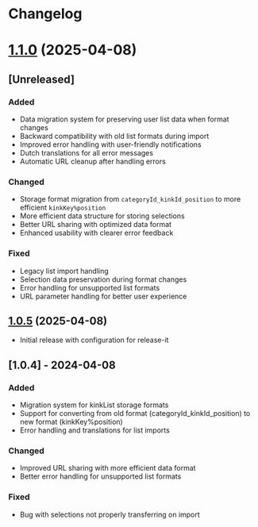 # Changelog

# [1.1.0](https://github.com/kdirectoryxo/kinkdirectory/compare/v1.0.5...v1.1.0) (2025-04-08)

## [Unreleased]

### Added
- Data migration system for preserving user list data when format changes
- Backward compatibility with old list formats during import
- Improved error handling with user-friendly notifications
- Dutch translations for all error messages
- Automatic URL cleanup after handling errors

### Changed
- Storage format migration from `categoryId_kinkId_position` to more efficient `kinkKey%position`
- More efficient data structure for storing selections
- Better URL sharing with optimized data format
- Enhanced usability with clearer error feedback

### Fixed
- Legacy list import handling
- Selection data preservation during format changes
- Error handling for unsupported list formats
- URL parameter handling for better user experience

## [1.0.5](https://github.com/kdirectoryxo/kinkdirectory/compare/v1.0.4...v1.0.5) (2025-04-08)
- Initial release with configuration for release-it

## [1.0.4] - 2024-04-08

### Added
- Migration system for kinkList storage formats
- Support for converting from old format (categoryId_kinkId_position) to new format (kinkKey%position)
- Error handling and translations for list imports

### Changed
- Improved URL sharing with more efficient data format
- Better error handling for unsupported list formats

### Fixed
- Bug with selections not properly transferring on import
